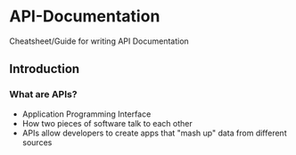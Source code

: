 # API-Documentation
Cheatsheet/Guide for writing API Documentation

## Introduction

### What are APIs?
- Application Programming Interface
- How two pieces of software talk to each other
- APIs allow developers to create apps that "mash up" data from different sources


